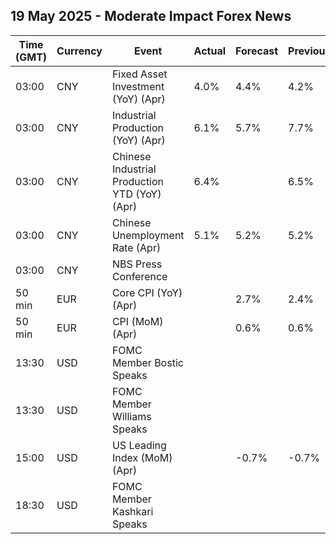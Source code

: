 ## 19 May 2025 - Moderate Impact Forex News

| Time (GMT) | Currency | Event | Actual | Forecast | Previous |
|------|----------|-------|--------|----------|----------|
| 03:00 | CNY | Fixed Asset Investment (YoY) (Apr) | 4.0% | 4.4% | 4.2% |
| 03:00 | CNY | Industrial Production (YoY) (Apr) | 6.1% | 5.7% | 7.7% |
| 03:00 | CNY | Chinese Industrial Production YTD (YoY) (Apr) | 6.4% |  | 6.5% |
| 03:00 | CNY | Chinese Unemployment Rate (Apr) | 5.1% | 5.2% | 5.2% |
| 03:00 | CNY | NBS Press Conference |  |  |  |
| 50 min | EUR | Core CPI (YoY) (Apr) |  | 2.7% | 2.4% |
| 50 min | EUR | CPI (MoM) (Apr) |  | 0.6% | 0.6% |
| 13:30 | USD | FOMC Member Bostic Speaks |  |  |  |
| 13:30 | USD | FOMC Member Williams Speaks |  |  |  |
| 15:00 | USD | US Leading Index (MoM) (Apr) |  | -0.7% | -0.7% |
| 18:30 | USD | FOMC Member Kashkari Speaks |  |  |  |
